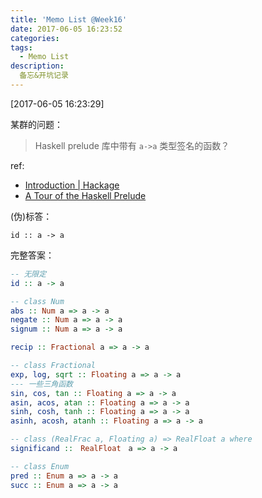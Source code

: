 ```yaml
---
title: 'Memo List @Week16'
date: 2017-06-05 16:23:52
categories:
tags:
  - Memo List
description:
  备忘&开坑记录
---
```



<!-- truncate -->

[2017-06-05 16:23:29]

某群的问题：

>Haskell prelude 库中带有 `a->a` 类型签名的函数？

ref:
- [Introduction | Hackage](http://hackage.haskell.org/)
- [A Tour of the Haskell Prelude](http://teaching.csse.uwa.edu.au/units/CITS3211/lectureNotes/tourofprelude.html)

(伪)标答：

`id :: a -> a`

完整答案：
``` haskell
-- 无限定
id :: a -> a

-- class Num
abs :: Num a => a -> a
negate :: Num a => a -> a
signum :: Num a => a -> a

recip :: Fractional a => a -> a

-- class Fractional
exp, log, sqrt :: Floating a => a -> a
--- 一些三角函数
sin, cos, tan :: Floating a => a -> a
asin, acos, atan :: Floating a => a -> a
sinh, cosh, tanh :: Floating a => a -> a
asinh, acosh, atanh :: Floating a => a -> a

-- class (RealFrac a, Floating a) => RealFloat a where
significand ::　RealFloat　a => a -> a

-- class Enum
pred :: Enum a => a -> a
succ :: Enum a => a -> a

```

